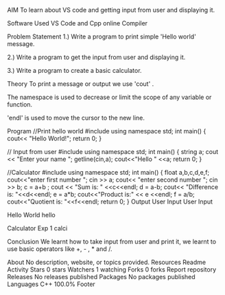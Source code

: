 AIM
To learn about VS code and getting input from user and displaying it.

Software Used
VS Code and Cpp online Compiler

Problem Statement
1.) Write a program to print simple 'Hello world' message.

2.) Write a program to get the input from user and displaying it.

3.) Write a program to create a basic calculator.

Theory
To print a message or output we use 'cout' .

The namespace is used to decrease or limit the scope of any variable or function.

'endl' is used to move the cursor to the new line.

Program
//Print hello world
#include<iostream>
using namespace std;
int main()
{
    cout<< "Hello World!";
    return 0;
}


 
// Input from user
#include<iostream>
using namespace std;
int main()
{
    string a;
    cout << "Enter your name ";
    getline(cin,a);
    cout<<"Hello  " <<a;
    return 0;
}

//Calculator 
#include<iostream>
using namespace std;
int main()
{ float a,b,c,d,e,f;
    cout<<"enter first number ";
    cin >> a;
    cout<< "enter second number ";
    cin >> b;
    c = a+b ;
    cout << "Sum is: " <<c<<endl;
    d = a-b;
    cout<< "Difference is: "<<d<<endl;
    e = a*b;
    cout<<"Product is:" << e <<endl;
    f = a/b;
    cout<<"Quotient is: "<<f<<endl;
    return 0;
}
Output
User Input
User Input

Hello World
hello

Calculator
Exp 1 calci

Conclusion
We learnt how to take input from user and print it, we learnt to use basic operators like +, - , * and /.

About
No description, website, or topics provided.
Resources
 Readme
 Activity
Stars
 0 stars
Watchers
 1 watching
Forks
 0 forks
Report repository
Releases
No releases published
Packages
No packages published
Languages
C++
100.0%
Footer

